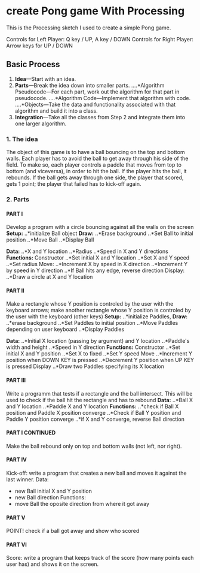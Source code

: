 # create Pong game With Processing
This is the Processing sketch I used to create a simple Pong game.

Controls for Left Player: Q key / UP, A key / DOWN
Controls for Right Player: Arrow keys for UP / DOWN

## Basic Process
1. **Idea**—Start with an idea.
2. **Parts**—Break the idea down into smaller parts.
....*Algorithm Pseudocode—For each part, work out the algorithm for that part in pseudocode. 
....*Algorithm Code—Implement that algorithm with code.
....*Objects—Take the data and functionality associated with that algorithm and build it into a
class.
3. **Integration**—Take all the classes from Step 2 and integrate them into one larger algorithm.


### 1. The idea
The object of this game is to have a ball bouncing on the top and bottom walls. 
Each player has to avoid the ball to get away through his side of the field. 
To make so, each player controls a paddle that moves from top to bottom (and viceversa),
in order to hit the ball. If the player hits the ball, it rebounds. 
If the ball gets away through one side, the player that scored, gets 1 point; 
the player that failed has to kick-off again.

### 2. Parts
#### PART I
Develop a program with a circle bouncing against all the walls on the screen
**Setup:**
..*initialize Ball object
**Draw:**
..*Erase background
..*Set Ball to initial position
..*Move Ball
..*Display Ball

**Data:**
..*X and Y location
..*Radius
..*Speed in X and Y directions
**Functions:**
Constructor
..*Set initial X and Y location
..*Set X and Y speed
..*Set radius
Move:
..*Increment X by speed in X direction
..*Increment Y by speed in Y direction
..*If Ball hits any edge, reverse direction
Display:
..*Draw a circle at X and Y location
        
#### PART II
Make a rectangle whose Y position is controled by the user with the keyboard arrows; make another rectangle whose Y position is controled by the user with the keyboard (other keys)
**Setup:**
..*initialize Paddles, 
**Draw:**
..*erase background
..*Set Paddles to initial position
..*Move Paddles depending on user keyboard
..*Display Paddles

**Data:**
..*Initial X location (passing by argument) and Y location 
..*Paddle's width and height
..*Speed in Y direction
**Functions:**
Constructor
..*Set initial X and Y position
..*Set X to fixed
..*Set Y speed
Move
..*Increment Y position when DOWN KEY is pressed
..*Decrement Y position when UP KEY is pressed
Display
..*Draw two Paddles specifying its X location
      
#### PART III
Write a programm that tests if a rectangle and the ball intersect. This will be used to check if the ball hit the rectangle and has to rebound
**Data:**
..*Ball X and Y location
..*Paddle X and Y location
**Functions:**
..*check if Ball X position and Paddle X position converge
..*Check if Ball Y position and Paddle Y position converge
..*if X and Y converge, reverse Ball direction
      
#### PART I CONTINUED
Make the ball rebound only on top and bottom walls (not left, nor right).
  
#### PART IV
Kick-off: write a program that creates a new ball and moves it against the last winner.
Data:
- new Ball initial X and Y position
- new Ball direction
Functions:
- move Ball the oposite direction from where it got away
      
#### PART V
POINT! check if a ball got away and show who scored

#### PART VI
Score: write a program that keeps track of the score (how many points each user has) and shows it on the screen.
